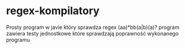 # regex-kompilatory
Prosty program w javie który sprawdza regex (aa)*bb(a|b)(a)?
program zawiera testy jednostkowe które sprawdzają poprawność wykonanego programu
